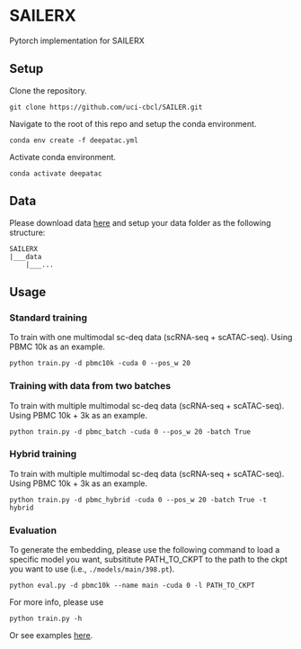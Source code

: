 # SAILERX
Pytorch implementation for SAILERX

## Setup

Clone the repository.

```
git clone https://github.com/uci-cbcl/SAILER.git
```

Navigate to the root of this repo and setup the conda environment.

```
conda env create -f deepatac.yml
```

Activate conda environment.

```
conda activate deepatac
```

## Data

Please download data [here](https://drive.google.com/drive/folders/1yQeF3Ch_yZg2hXRcTe9X30ilQB_qaRq1?usp=sharing) and setup your data folder as the following structure:

```
SAILERX
|___data  
    |___...
```

## Usage
### Standard training
To train with one multimodal sc-deq data (scRNA-seq + scATAC-seq). Using PBMC 10k as an example.
```
python train.py -d pbmc10k -cuda 0 --pos_w 20
```

### Training with data from two batches
To train with multiple multimodal sc-deq data (scRNA-seq + scATAC-seq). Using PBMC 10k + 3k as an example.
```
python train.py -d pbmc_batch -cuda 0 --pos_w 20 -batch True
```

### Hybrid training
To train with multiple multimodal sc-deq data (scRNA-seq + scATAC-seq). Using PBMC 10k + 3k as an example.
```
python train.py -d pbmc_hybrid -cuda 0 --pos_w 20 -batch True -t hybrid
```

### Evaluation
To generate the embedding, please use the following command to load a specific model you want, subsititute PATH_TO_CKPT to the path to the ckpt you want to use (i.e., `./models/main/398.pt`).
```
python eval.py -d pbmc10k --name main -cuda 0 -l PATH_TO_CKPT
```
For more info, please use
```
python train.py -h
```
Or see examples [here](https://github.com/uci-cbcl/SAILERX/tree/main/notebooks).